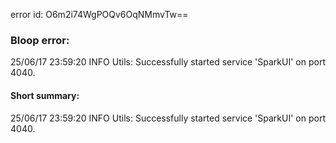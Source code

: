 error id: O6m2i74WgPOQv6OqNMmvTw==
### Bloop error:

25/06/17 23:59:20 INFO Utils: Successfully started service 'SparkUI' on port 4040.
#### Short summary: 

25/06/17 23:59:20 INFO Utils: Successfully started service 'SparkUI' on port 4040.